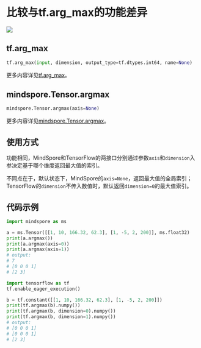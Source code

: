 # 比较与tf.arg_max的功能差异

<a href="https://gitee.com/mindspore/docs/blob/r2.0/docs/mindspore/source_zh_cn/note/api_mapping/tensorflow_diff/TensorArgmax.md" target="_blank"><img src="https://mindspore-website.obs.cn-north-4.myhuaweicloud.com/website-images/r2.0/resource/_static/logo_source.png"></a>

## tf.arg_max

```python
tf.arg_max(input, dimension, output_type=tf.dtypes.int64, name=None)
```

更多内容详见[tf.arg_max](https://tensorflow.google.cn/versions/r1.15/api_docs/python/tf/arg_max)。

## mindspore.Tensor.argmax

```python
mindspore.Tensor.argmax(axis=None)
```

更多内容详见[mindspore.Tensor.argmax](https://mindspore.cn/docs/zh-CN/r2.0/api_python/mindspore/Tensor/mindspore.Tensor.argmax.html#mindspore.Tensor.argmax)。

## 使用方式

功能相同，MindSpore和TensorFlow的两接口分别通过参数`axis`和`dimension`入参决定基于哪个维度返回最大值的索引。

不同点在于，默认状态下，MindSpore的`axis=None`，返回最大值的全局索引；TensorFlow的`dimension`不传入数值时，默认返回`dimension=0`的最大值索引。

## 代码示例

```python
import mindspore as ms

a = ms.Tensor([[1, 10, 166.32, 62.3], [1, -5, 2, 200]], ms.float32)
print(a.argmax())
print(a.argmax(axis=0))
print(a.argmax(axis=1))
# output:
# 7
# [0 0 0 1]
# [2 3]

import tensorflow as tf
tf.enable_eager_execution()

b = tf.constant([[1, 10, 166.32, 62.3], [1, -5, 2, 200]])
print(tf.argmax(b).numpy())
print(tf.argmax(b, dimension=0).numpy())
print(tf.argmax(b, dimension=1).numpy())
# output:
# [0 0 0 1]
# [0 0 0 1]
# [2 3]
```
